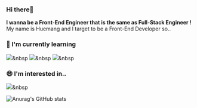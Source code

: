 ### Hi there👋

**I wanna be a Front-End Engineer that is the same as Full-Stack Engineer !**  
My name is Huemang and I target to be a Front-End Developer so..

### 🌱 I'm currently learning
<img src="https://img.shields.io/badge/JavaScript-F7DF1E?sty quar le=flat-square&logo=JavaScript&logoColor=white"/></a>&nbsp 
<img src="https://img.shields.io/badge/TypeScript-3178C6?sty quar le=flat-square&logo=TypeScript&logoColor=white"/></a>&nbsp
<img src="https://img.shields.io/badge/React-61DAFB?sty quar le=flat-square&logo=React&logoColor=white"/></a>&nbsp 


### 😄 I'm interested in..
<img src="https://img.shields.io/badge/Spring-6DB33F?sty quar le=flat-square&logo=Spring&logoColor=white"/></a>&nbsp

![Anurag's GitHub stats](https://github-readme-stats.vercel.app/api?username=KIMHUEMANG&show_icons=true&theme=github_dark)

<!--
**KIMHUEMANG/Kimhuemang** is a ✨ _special_ ✨ repository because its `README.md` (this file) appears on your GitHub profile.

Here are some ideas to get you started:

- 🔭 I’m currently working on ...
- 🌱 I’m currently learning ...
- 👯 I’m looking to collaborate on ...
- 🤔 I’m looking for help with ...
- 💬 Ask me about ...
- 📫 How to reach me: ...
- 😄 Pronouns: ...
- ⚡ Fun fact: ...
-->
